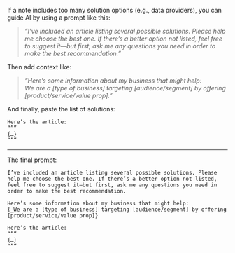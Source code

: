 
If a note includes too many solution options (e.g., data providers), you can guide AI by using a prompt like this:

> _“I’ve included an article listing several possible solutions. Please help me choose the best one. If there’s a better option not listed, feel free to suggest it—but first, ask me any questions you need in order to make the best recommendation.”_

Then add context like:

> _“Here’s some information about my business that might help:_  
> _We are a [type of business] targeting [audience/segment] by offering [product/service/value prop].”_

And finally, paste the list of solutions:

```
Here’s the article:
“””
{…}
“””
```

---

The final prompt:
```
I’ve included an article listing several possible solutions. Please help me choose the best one. If there’s a better option not listed, feel free to suggest it—but first, ask me any questions you need in order to make the best recommendation.

Here’s some information about my business that might help:
{_We are a [type of business] targeting [audience/segment] by offering [product/service/value prop]}

Here’s the article:
“””
{…}
“””
```